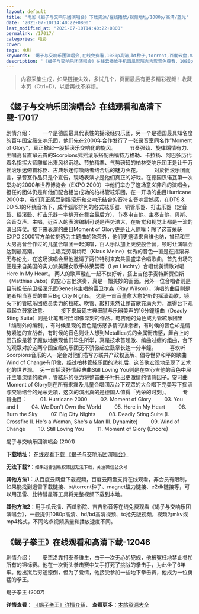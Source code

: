 ```yaml
---
layout: default
title: '电影《蝎子与交响乐团演唱会》下载资源/在线播放/视频地址/1080p/高清/蓝光'
date: "2021-07-10T14:40:22+0800"
last_modified_at: "2021-07-10T14:40:22+0800"
permalink: /17017/
categories: 电影
cover:
tags: 电影
keywords: '蝎子与交响乐团演唱会,在线免费看,1080p高清,bt种子,torrent,百度云盘,magnet,磁力链,迅雷下载资源'
description: '《蝎子与交响乐团演唱会》在线云播放手机西瓜影院吉吉影音免费看，1080p高清bd/hd未删减完整版和tc抢先枪版，mkv/mp4格式，附带bt/torrent种子、magnet/磁力链、百度云盘、网盘资源迅雷下载链接'
---
```


>内容采集生成，如果链接失效，多试几个，页面最后有更多精彩视频！收藏本页（Ctrl+D)，以后再找不麻烦。


## 《蝎子与交响乐团演唱会》在线观看和高清下载-17017

剧情介绍：　　一个是德国最具代表性的摇滚经典乐团，另一个是德国最具知名度的百年国宝级交响乐团，他们先在2000年合作发行了一张录音室同名作”Moment of Glory”，真正掀起一股摇滚乐交响化的旋风。  　　节奏强劲、旋律煽情有力、主唱高音直窜云霄的Scorpions式摇滚乐搭配由福特万格勒、卡拉扬、阿巴多历代着名指挥大师雕塑出来风格沉稳、节拍精準、气势磅礡的柏林交响乐团正是让千万摇滚乐迷俯首称臣、古典乐迷惊嘆两者结合后的魅力火花。  　　对於摇滚乐团而言，录音室作品只是个宣告，现场表演才是他们真正的好戏。在德国汉诺瓦第一次举办的2000年世界博览会（EXPO 2000）中他们举办了这场意义非凡的演唱会，担任的团体仍是和他们配合相当成功的柏林管絃乐团，在一开场的曲目Hurricane 2000中，我们真正感受到摇滚乐和交响乐结合的音符＆音响震撼感，在DTS & DD 5.1的环绕音场下，成半弧形排列的各式絃乐器、铜管乐器、打击乐器（定音鼓、摇滚鼓、打击乐器一字排开在舞台最后方）、节奏电吉他、主奏吉他、贝斯、合音女声、主唱，近百人的表演编制可说是声势浩大，在听觉和视觉上都是一流的演出阵仗。接下来表演的曲目Moment of Glory更是让人惊嘆：除了这首荣获EXPO 2000官方单位挑选为主题曲的殊荣外，他们更邀请来自维也纳，曾经和三大男高音合作过的儿童合唱团一起演唱，百人乐队加上天使般合音，顿时让演唱会达到最高潮。  　　主唱克劳斯梅尼（Klaus Meine）优秀的音色一直是在摇滚界无与伦比，在这场演唱会里他邀请了两位特别来宾共襄盛举合唱歌曲，首先出场的便是来自美国的实力派美豔女歌手林莱契蒂（Lyn Liechty）合唱优美情歌对唱Here In My Heart。 两人的歌声融在一起不仅好听，搭上吉他手麦特斯贾伯斯（Matthias Jabs）的空心吉他演奏，真是一幅美妙的画面。另外一位合唱者则是目前担任前卫摇滚乐团Genesis主唱的雷卫尔森（Ray Wilson），演唱的曲目则是笔者相当喜爱的曲目Big City Nights。 这是一首音量愈大愈好听的摇滚劲歌，镜头下的管絃乐团成员卖力的拉絃、吹管、敲打果然让整首歌充满火力，赢得台下观眾起立鼓掌致意。  　　接下来展现古典细腻与乐器美声的16分鐘组曲（Deadly Sting Suite）则是让笔者相当印像深刻的作品。电吉他的角色成为管絃乐团里「编制外的编制」，有时候呈现的音色是伤感多情的诉愿者，有时候的音色却是情势紧迫的宣战者，有时候的音色则让人想到Metallica式的金属衝击感，舞台上的团员像是着了魔似地展现他们毕生所学，真是技术首超激、编曲过癮的组曲，台下的观眾对於这两个国宝级的乐团无不骄傲起立鼓掌长达一分半鐘。  　　喜欢听Scorpions音乐的人一定会对他们描写苏联共产政权瓦解、倡导世界和平的歌曲Wind of Change有印像，经过柏林管絃乐团的洗礼后，这首歌宏观地呈现了艺术化的世界观。　另一首摇滚抒情经典曲Still Loving You则是在空心吉他的音色中展开主唱深情的歌声，管絃乐的张力将整首曲子衬托出更激情的情感因子。安可曲Moment of Glory则在所有来宾及儿童合唱团及台下观眾的大合唱下完美写下摇滚与交响结合的光荣史蹟，这次的演出真的是德国人值得「光荣的时刻」。  　　专辑曲目：  　　01. Hurricane 2000  　　02. Moment of Glory  　　03. You and I  　　04. We Don't Own the World  　　05. Here in My Heart  　　06. Burn the Sky  　　07. Big City Nights  　　08. Deadly Sting Suite (I. Crossfire II. He's a Woman, She's a Man III. Dynamite)  　　09. Wind of Change  　　10. Still Loving You  　　11. Moment of Glory (Encore)


蝎子与交响乐团演唱会 (2001)

**下载地址**： [在线观看下载 《蝎子与交响乐团演唱会》](https://www.btbtdy.me/btdy/dy3782.html) 


**无法下载?**：`如果迅雷因版权原因无法下载，关注微信公众号 `

**其他方法1**：从百度云网盘下载视频，百度云网盘支持在线观看，非会员有限制，如果能找到迅雷下载链接、bt/torrent种子、magnet磁力链接、e2dk链接等，可以用迅雷、比特彗星等工具将完整视频下载到本地。

**其他方法2**：用手机云播、西瓜影院、吉吉影音等在线免费观看《蝎子与交响乐团演唱会》，一般提供1080p高清、hd/bd高清视频、tc抢先版视频，视频为mkv或mp4格式，不同站点视频质量和播放速度不同。


## 《蝎子拳王》在线观看和高清下载-12046

剧情介绍：　　安杰洛靠打泰拳维生，由于一次无心的犯规，他被冤枉地禁止参加所有的锦标赛。他在一次街头拳击赛中失手打死了挑战的拳击手，为此坐了6年牢。他出狱后穷途潦倒，但为了爱情，他接受参加一些地下拳击赛，他成为一位勇猛的拳王。


蝎子拳王 (2007)

**详情查看**： [《蝎子拳王》详情介绍](/movie/12046/)， **查看更多**：[本站资源大全](/movie/t/all/)


